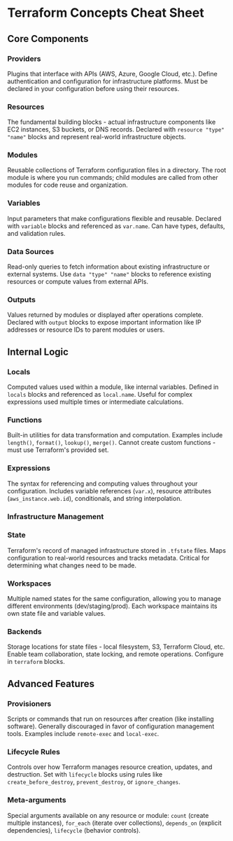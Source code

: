 # Terraform Concepts Cheat Sheet

## Core Components

### Providers
Plugins that interface with APIs (AWS, Azure, Google Cloud, etc.). Define authentication and configuration for infrastructure platforms. Must be declared in your configuration before using their resources.

### Resources
The fundamental building blocks - actual infrastructure components like EC2 instances, S3 buckets, or DNS records. Declared with `resource "type" "name"` blocks and represent real-world infrastructure objects.

### Modules
Reusable collections of Terraform configuration files in a directory. The root module is where you run commands; child modules are called from other modules for code reuse and organization.

### Variables
Input parameters that make configurations flexible and reusable. Declared with `variable` blocks and referenced as `var.name`. Can have types, defaults, and validation rules.

### Data Sources
Read-only queries to fetch information about existing infrastructure or external systems. Use `data "type" "name"` blocks to reference existing resources or compute values from external APIs.

### Outputs
Values returned by modules or displayed after operations complete. Declared with `output` blocks to expose important information like IP addresses or resource IDs to parent modules or users.


## Internal Logic

### Locals
Computed values used within a module, like internal variables. Defined in `locals` blocks and referenced as `local.name`. Useful for complex expressions used multiple times or intermediate calculations.

### Functions
Built-in utilities for data transformation and computation. Examples include `length()`, `format()`, `lookup()`, `merge()`. Cannot create custom functions - must use Terraform's provided set.

### Expressions
The syntax for referencing and computing values throughout your configuration. Includes variable references (`var.x`), resource attributes (`aws_instance.web.id`), conditionals, and string interpolation.

### Infrastructure Management

### State
Terraform's record of managed infrastructure stored in `.tfstate` files. Maps configuration to real-world resources and tracks metadata. Critical for determining what changes need to be made.

### Workspaces
Multiple named states for the same configuration, allowing you to manage different environments (dev/staging/prod). Each workspace maintains its own state file and variable values.

### Backends
Storage locations for state files - local filesystem, S3, Terraform Cloud, etc. Enable team collaboration, state locking, and remote operations. Configure in `terraform` blocks.

## Advanced Features

### Provisioners
Scripts or commands that run on resources after creation (like installing software). Generally discouraged in favor of configuration management tools. Examples include `remote-exec` and `local-exec`.

### Lifecycle Rules
Controls over how Terraform manages resource creation, updates, and destruction. Set with `lifecycle` blocks using rules like `create_before_destroy`, `prevent_destroy`, or `ignore_changes`.

### Meta-arguments
Special arguments available on any resource or module: `count` (create multiple instances), `for_each` (iterate over collections), `depends_on` (explicit dependencies), `lifecycle` (behavior controls).